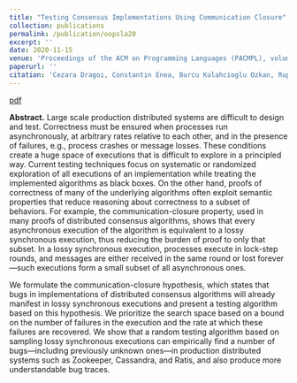 ```yaml
---
title: "Testing Consensus Implementations Using Communication Closure"
collection: publications
permalink: /publication/oopsla20
excerpt: ''
date: 2020-11-15
venue: 'Proceedings of the ACM on Programming Languages (PACMPL), volume 4, number OOPSLA'
paperurl: ''
citation: 'Cezara Dragoi, Constantin Enea, Burcu Kulahcioglu Ozkan, Rupak Majumdar, Filip Niksic. &quot;Testing Consensus Implementations Using Communication Closure.&quot; Proceedings of the ACM on Programming Languages (PACMPL), volume 4, number OOPSLA, 2020.'
---
```


[pdf](../files/oopsla20.pdf)

**Abstract.** Large scale production distributed systems are difficult to design and test. Correctness must be ensured when processes run asynchronously, at arbitrary rates relative to each other, and in the presence of failures, e.g., process crashes or message losses. These conditions create a huge space of executions that is difficult to explore in a principled way. Current testing techniques focus on systematic or randomized exploration of all executions of an implementation while treating the implemented algorithms as black boxes. On the other hand, proofs of correctness of many of the underlying algorithms often exploit semantic properties that reduce reasoning about correctness to a subset of behaviors. For example, the communication-closure property, used in many proofs of distributed consensus algorithms, shows that every asynchronous execution of the algorithm is equivalent to a lossy synchronous execution, thus reducing the burden of proof to only that subset. In a lossy synchronous execution, processes execute in lock-step rounds, and messages are either received in the same round or lost forever—such executions form a small subset of all asynchronous ones. 

We formulate the communication-closure hypothesis, which states that bugs in implementations of distributed consensus algorithms will already manifest in lossy synchronous executions and present a testing algorithm based on this hypothesis. We prioritize the search space based on a bound on the number of failures in the execution and the rate at which these failures are recovered. We show that a random testing algorithm based on sampling lossy synchronous executions can empirically find a number of bugs—including previously unknown ones—in production distributed systems such as Zookeeper, Cassandra, and Ratis, and also produce more understandable bug traces.
